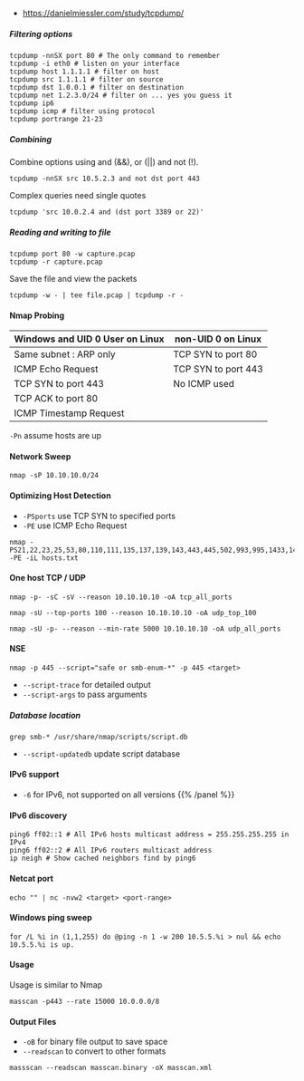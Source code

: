 - https://danielmiessler.com/study/tcpdump/

##### Filtering options
```
tcpdump -nnSX port 80 # The only command to remember
tcpdump -i eth0 # listen on your interface
tcpdump host 1.1.1.1 # filter on host
tcpdump src 1.1.1.1 # filter on source
tcpdump dst 1.0.0.1 # filter on destination
tcpdump net 1.2.3.0/24 # filter on ... yes you guess it
tcpdump ip6
tcpdump icmp # filter using protocol
tcpdump portrange 21-23
```

##### Combining

Combine options using and (&&), or (||) and not (!).

```
tcpdump -nnSX src 10.5.2.3 and not dst port 443
```

Complex queries need single quotes

```
tcpdump 'src 10.0.2.4 and (dst port 3389 or 22)'
```

##### Reading and writing to file

```
tcpdump port 80 -w capture.pcap
tcpdump -r capture.pcap
```
Save the file and view the packets
```
tcpdump -w - | tee file.pcap | tcpdump -r - 
``` 

#### Nmap Probing

|Windows and UID 0 User on Linux|non-UID 0 on Linux|
|-|-|
|Same subnet : ARP only|TCP SYN to port 80|
|ICMP Echo Request|TCP SYN to port 443|
|TCP SYN to port 443|No ICMP used|
|TCP ACK to port 80|
|ICMP Timestamp Request|

`-Pn` assume hosts are up

#### Network Sweep
```
nmap -sP 10.10.10.0/24
```
#### Optimizing Host Detection
- `-PSports` use TCP SYN to specified ports
- `-PE` use ICMP Echo Request
```
nmap -PS21,22,23,25,53,80,110,111,135,137,139,143,443,445,502,993,995,1433,1434,1723,3306,3389,5900,8080 -PE -iL hosts.txt
```

#### One host TCP / UDP
```
nmap -p- -sC -sV --reason 10.10.10.10 -oA tcp_all_ports
```
```
nmap -sU --top-ports 100 --reason 10.10.10.10 -oA udp_top_100
```
```
nmap -sU -p- --reason --min-rate 5000 10.10.10.10 -oA udp_all_ports
```

#### NSE

```
nmap -p 445 --script="safe or smb-enum-*" -p 445 <target> 
```
- `--script-trace` for detailed output
- `--script-args` to pass arguments

##### Database location

```
grep smb-* /usr/share/nmap/scripts/script.db
```
- `--script-updatedb` update script database
  
#### IPv6 support

- `-6` for IPv6, not supported on all versions
{{% /panel %}}

#### IPv6 discovery
```
ping6 ff02::1 # All IPv6 hosts multicast address = 255.255.255.255 in IPv4
ping6 ff02::2 # All IPv6 routers multicast address 
ip neigh # Show cached neighbors find by ping6
```

#### Netcat port 

```
echo "" | nc -nvw2 <target> <port-range>
```

#### Windows ping sweep

```
for /L %i in (1,1,255) do @ping -n 1 -w 200 10.5.5.%i > nul && echo 10.5.5.%i is up.
```


#### Usage
Usage is similar to Nmap
```
masscan -p443 --rate 15000 10.0.0.0/8
```
#### Output Files
- `-oB` for binary file output to save space
- `--readscan` to convert to other formats
```
massscan --readscan masscan.binary -oX masscan.xml
```